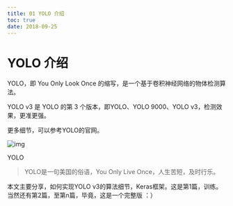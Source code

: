 ```yaml
---
title: 01 YOLO 介绍
toc: true
date: 2018-09-25
---
```

# YOLO 介绍

YOLO，即 You Only Look Once 的缩写，是一个基于卷积神经网络的物体检测算法。

YOLO v3 是 YOLO 的第 3 个版本，即YOLO、YOLO 9000、YOLO v3，检测效果，更准更强。



更多细节，可以参考YOLO的官网。



![img](https://mmbiz.qpic.cn/mmbiz_jpg/MVibsicfR1qiaQITUTtU53eicKqEJte5JYQBusDUACCK5Y0CFiaRd8C9uUYMf7lkOmXI76koZzX4nt5ia2WgEZOthAFg/640?wx_fmt=jpeg&tp=webp&wxfrom=5&wx_lazy=1&wx_co=1)



YOLO

> YOLO是一句美国的俗语，You Only Live Once，人生苦短，及时行乐。

本文主要分享，如何实现YOLO v3的算法细节，Keras框架。这是第1篇，训练。当然还有第2篇，至第n篇，毕竟，这是一个完整版 ：）
